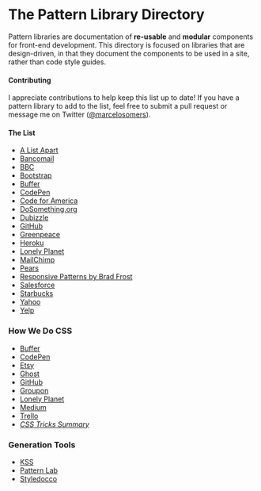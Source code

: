 The Pattern Library Directory
=========================

Pattern libraries are documentation of **re-usable** and **modular** components for front-end development. This directory is focused on libraries that are design-driven, in that they document the components to be used in a site, rather than code style guides.

#### Contributing
I appreciate contributions to help keep this list up to date! If you have a pattern library to add to the list, feel free to submit a pull request or message me on Twitter ([@marcelosomers](http://twitter.com/marcelosomers)).

#### The List
- [A List Apart](http://patterns.alistapart.com/)
- [Bancomail](http://elrumordelaluz.github.io/newbancomail/)
- [BBC](http://www.bbc.co.uk/gel)
- [Bootstrap](http://twitter.github.com/bootstrap/)
- [Buffer](https://bufferapp.com/style-guide)
- [CodePen](http://codepen.io/guide/)
- [Code for America](http://codeforamerica.clearleft.com/)
- [DoSomething.org](http://dosomething.github.io/neue/)
- [Dubizzle](http://dubizzle.uno/)
- [GitHub](https://github.com/styleguide)
- [Greenpeace](http://ggw-prototype.goalgorilla.com/)
- [Heroku](http://purple.herokuapp.com/)
- [Lonely Planet](http://rizzo.lonelyplanet.com/styleguide/)
- [MailChimp](http://ux.mailchimp.com/patterns)
- [Pears](http://pea.rs/)
- [Responsive Patterns by Brad Frost](http://bradfrost.github.io/this-is-responsive/patterns.html)
- [Salesforce](http://sfdc-styleguide.herokuapp.com)
- [Starbucks](http://www.starbucks.com/static/reference/styleguide/)
- [Yahoo](https://developer.yahoo.com/ypatterns/)
- [Yelp](http://www.yelp.com/styleguide)

### How We Do CSS
- [Buffer](http://blog.brianlovin.com/buffers-css/)
- [CodePen](http://codepen.io/chriscoyier/blog/codepens-css)
- [Etsy](https://codeascraft.com/2015/02/02/transitioning-to-scss-at-scale)
- [Ghost](http://dev.ghost.org/css-at-ghost/)
- [GitHub](http://markdotto.com/2014/07/23/githubs-css/)
- [Groupon](http://mikeaparicio.com/2014/08/10/css-at-groupon/)
- [Lonely Planet](http://ianfeather.co.uk/css-at-lonely-planet/)
- [Medium](https://medium.com/@fat/mediums-css-is-actually-pretty-fucking-good-b8e2a6c78b06)
- [Trello](http://blog.trello.com/refining-the-way-we-structure-our-css-at-trello/)
- *[CSS Tricks Summary](http://css-tricks.com/css/)*

### Generation Tools
- [KSS](https://github.com/kneath/kss)
- [Pattern Lab](http://patternlab.io/)
- [Styledocco](https://github.com/jacobrask/styledocco)
